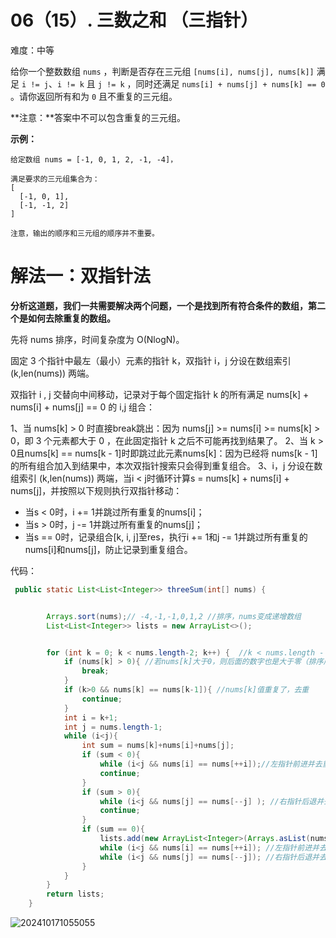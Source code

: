 # 06（15）. 三数之和 （三指针）

难度：中等

给你一个整数数组 `nums` ，判断是否存在三元组 `[nums[i], nums[j], nums[k]]` 满足 `i != j`、`i != k` 且 `j != k` ，同时还满足 `nums[i] + nums[j] + nums[k] == 0` 。请你返回所有和为 `0` 且不重复的三元组。

**注意：**答案中不可以包含重复的三元组。

 

**示例：**

```
给定数组 nums = [-1, 0, 1, 2, -1, -4]，

满足要求的三元组集合为：
[
  [-1, 0, 1],
  [-1, -1, 2]
]
```

```
注意，输出的顺序和三元组的顺序并不重要。
```



# 解法一：双指针法

**分析这道题，我们一共需要解决两个问题，一个是找到所有符合条件的数组，第二个是如何去除重复的数组。**

先将 nums 排序，时间复杂度为 O(NlogN)。

固定 3 个指针中最左（最小）元素的指针 k，双指针 i，j 分设在数组索引 (k,len(nums)) 两端。

双指针 i , j 交替向中间移动，记录对于每个固定指针 k 的所有满足 nums[k] + nums[i] + nums[j] == 0 的 i,j 组合：

1、当 nums[k] > 0 时直接break跳出：因为 nums[j] >= nums[i] >= nums[k] > 0，即 3 个元素都大于 0 ，在此固定指针 k 之后不可能再找到结果了。
2、当 k > 0且nums[k] == nums[k - 1]时即跳过此元素nums[k]：因为已经将 nums[k - 1] 的所有组合加入到结果中，本次双指针搜索只会得到重复组合。
3、i，j 分设在数组索引 (k,len(nums)) 两端，当i < j时循环计算s = nums[k] + nums[i] + nums[j]，并按照以下规则执行双指针移动：

- 当s < 0时，i += 1并跳过所有重复的nums[i]；
- 当s > 0时，j -= 1并跳过所有重复的nums[j]；
- 当s == 0时，记录组合[k, i, j]至res，执行i += 1和j -= 1并跳过所有重复的nums[i]和nums[j]，防止记录到重复组合。



代码：

```java
 public static List<List<Integer>> threeSum(int[] nums) {


        Arrays.sort(nums);// -4,-1,-1,0,1,2 //排序，nums变成递增数组
        List<List<Integer>> lists = new ArrayList<>();


        for (int k = 0; k < nums.length-2; k++) {  //k < nums.length - 2是为了保证后面还能存在两个数字
            if (nums[k] > 0){ //若nums[k]大于0，则后面的数字也是大于零（排序后是递增的）
                break;
            }
            if (k>0 && nums[k] == nums[k-1]){ //nums[k]值重复了，去重
                continue;
            }
            int i = k+1;
            int j = nums.length-1;
            while (i<j){
                int sum = nums[k]+nums[i]+nums[j];
                if (sum < 0){
                    while (i<j && nums[i] == nums[++i]);//左指针前进并去重
                    continue;
                }
                if (sum > 0){
                    while (i<j && nums[j] == nums[--j] ); //右指针后退并去重
                    continue;
                }
                if (sum == 0){
                    lists.add(new ArrayList<Integer>(Arrays.asList(nums[k],nums[i],nums[j])));
                    while (i<j && nums[i] == nums[++i]); //左指针前进并去重
                    while (i<j && nums[j] == nums[--j]); //右指针后退并去重
                }
            }
        }
        return lists;
    }
```

![202410171055055](https://panger-1330565050.cos.ap-beijing.myqcloud.com/202410171248764.png)